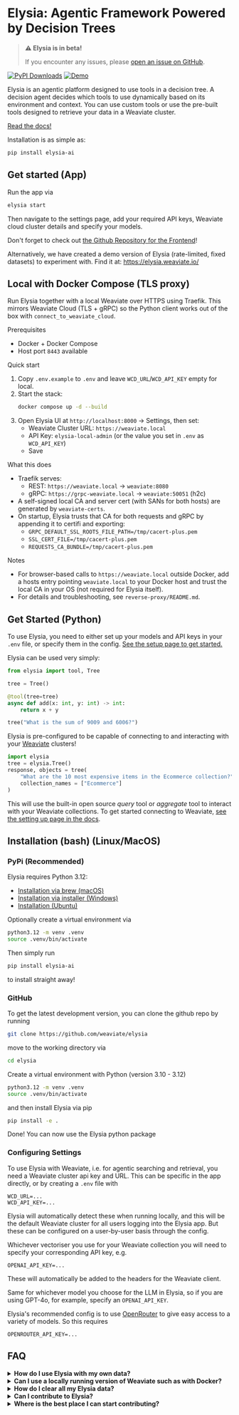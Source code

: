 # Elysia: Agentic Framework Powered by Decision Trees

> **⚠️ Elysia is in beta!**
>
> If you encounter any issues, please [open an issue on GitHub](https://github.com/weaviate/elysia/issues).

[![PyPI Downloads](https://static.pepy.tech/badge/elysia-ai)](https://pepy.tech/projects/elysia-ai) [![Demo](https://img.shields.io/badge/Check%20out%20the%20demo!-yellow?&style=flat-square&logo=react&logoColor=white)](https://elysia.weaviate.io/)

Elysia is an agentic platform designed to use tools in a decision tree. A decision agent decides which tools to use dynamically based on its environment and context. You can use custom tools or use the pre-built tools designed to retrieve your data in a Weaviate cluster.

[Read the docs!](https://weaviate.github.io/elysia/)

Installation is as simple as:
```bash
pip install elysia-ai
```

## Get started (App)

Run the app via

```bash
elysia start
```
Then navigate to the settings page, add your required API keys, Weaviate cloud cluster details and specify your models.

Don't forget to check out [the Github Repository for the Frontend](https://github.com/weaviate/elysia-frontend)!

Alternatively, we have created a demo version of Elysia (rate-limited, fixed datasets) to experiment with. Find it at: https://elysia.weaviate.io/

## Local with Docker Compose (TLS proxy)

Run Elysia together with a local Weaviate over HTTPS using Traefik. This mirrors Weaviate Cloud (TLS + gRPC) so the Python client works out of the box with `connect_to_weaviate_cloud`.

Prerequisites
- Docker + Docker Compose
- Host port `8443` available

Quick start
1) Copy `.env.example` to `.env` and leave `WCD_URL`/`WCD_API_KEY` empty for local.
2) Start the stack:
   ```bash
   docker compose up -d --build
   ```
3) Open Elysia UI at `http://localhost:8000` → Settings, then set:
   - Weaviate Cluster URL: `https://weaviate.local`
   - API Key: `elysia-local-admin` (or the value you set in `.env` as `WCD_API_KEY`)
   - Save

What this does
- Traefik serves:
  - REST: `https://weaviate.local` → `weaviate:8080`
  - gRPC: `https://grpc-weaviate.local` → `weaviate:50051` (h2c)
- A self-signed local CA and server cert (with SANs for both hosts) are generated by `weaviate-certs`.
- On startup, Elysia trusts that CA for both requests and gRPC by appending it to certifi and exporting:
  - `GRPC_DEFAULT_SSL_ROOTS_FILE_PATH=/tmp/cacert-plus.pem`
  - `SSL_CERT_FILE=/tmp/cacert-plus.pem`
  - `REQUESTS_CA_BUNDLE=/tmp/cacert-plus.pem`

Notes
- For browser-based calls to `https://weaviate.local` outside Docker, add a hosts entry pointing `weaviate.local` to your Docker host and trust the local CA in your OS (not required for Elysia itself).
- For details and troubleshooting, see `reverse-proxy/README.md`.

## Get Started (Python)

To use Elysia, you need to either set up your models and API keys in your `.env` file, or specify them in the config. [See the setup page to get started.](https://weaviate.github.io/elysia/setting_up/)

Elysia can be used very simply:
```python
from elysia import tool, Tree

tree = Tree()

@tool(tree=tree)
async def add(x: int, y: int) -> int:
    return x + y

tree("What is the sum of 9009 and 6006?")
```

Elysia is pre-configured to be capable of connecting to and interacting with your [Weaviate](https://weaviate.io/deployment/serverless) clusters!
```python
import elysia
tree = elysia.Tree()
response, objects = tree(
    "What are the 10 most expensive items in the Ecommerce collection?",
    collection_names = ["Ecommerce"]
)
```
This will use the built-in open source _query_ tool or _aggregate_ tool to interact with your Weaviate collections. To get started connecting to Weaviate, [see the setting up page in the docs](https://weaviate.github.io/elysia/setting_up/).

## Installation (bash) (Linux/MacOS)

### PyPi (Recommended)

Elysia requires Python 3.12:
- [Installation via brew (macOS)](https://formulae.brew.sh/formula/python@3.12)
- [Installation via installer (Windows)](https://www.python.org/downloads/release/python-3120/)
- [Installation (Ubuntu)](https://ubuntuhandbook.org/index.php/2023/05/install-python-3-12-ubuntu/)

Optionally create a virtual environment via
```bash
python3.12 -m venv .venv
source .venv/bin/activate
```

Then simply run 
```bash
pip install elysia-ai
```
to install straight away!

### GitHub

To get the latest development version, you can clone the github repo by running
```bash
git clone https://github.com/weaviate/elysia
```
move to the working directory via
```bash
cd elysia
```
Create a virtual environment with Python (version 3.10 - 3.12)
```bash
python3.12 -m venv .venv
source .venv/bin/activate
```
and then install Elysia via pip
```bash
pip install -e .
```
Done! You can now use the Elysia python package


### Configuring Settings

To use Elysia with Weaviate, i.e. for agentic searching and retrieval, you need a Weaviate cluster api key and URL. This can be specific in the app directly, or by creating a `.env` file with
```
WCD_URL=...
WCD_API_KEY=...
```
Elysia will automatically detect these when running locally, and this will be the default Weaviate cluster for all users logging into the Elysia app. But these can be configured on a user-by-user basis through the config.

Whichever vectoriser you use for your Weaviate collection you will need to specify your corresponding API key, e.g.
```
OPENAI_API_KEY=...
```
These will automatically be added to the headers for the Weaviate client.

Same for whichever model you choose for the LLM in Elysia, so if you are using GPT-4o, for example, specify an `OPENAI_API_KEY`.

Elysia's recommended config is to use [OpenRouter](https://openrouter.ai/) to give easy access to a variety of models. So this requires
```
OPENROUTER_API_KEY=...
```

## FAQ

<details>
<summary><b>How do I use Elysia with my own data?</b></summary>

You can connect to your own Weaviate cloud cluster, which will automatically identify any collections that exist in the cluster.

Collections require being _preprocessed_ for Elysia. In the app, you just click the 'analyze' button in the Data tab. In Python you can do:

```python
from elysia.preprocessing.collection import preprocess

preprocess(collection_names=["YourCollectionName"])
```

</details>

<details>
<summary><b>Can I use a locally running version of Weaviate such as with Docker?</b></summary>
Yes. Use the provided Docker Compose which exposes Weaviate behind Traefik at `https://weaviate.local` and `https://grpc-weaviate.local`. Start with:
```bash
docker compose up -d --build
```
Then in the Elysia UI → Settings set the Weaviate URL to `https://weaviate.local` and an API key matching the compose configuration (default `elysia-local-admin`).
</details>


<details>
<summary><b>How do I clear all my Elysia data?</b></summary>

Everything Elysia doesn't store locally will be a collection in your Weaviate cluster. You can delete any collections that start with `ELYSIA_` to reset all your Elysia data.

For example, in Python:
```python
from elysia.util.client import ClientManager()
with ClientManager().connect_to_client() as client:
    for collection_name in client.collections.list_all():
        if collection_name.startswith("ELYSIA_"):
            client.collections.delete(collection_name)
```
</details>


<details>

<summary><b>Can I contribute to Elysia?</b></summary>

Elysia is **fully open source**, so yes of course you can! Clone and create a new branch of Elysia via
```bash
git clone https://github.com/weaviate/elysia
git checkout -b <branch_name>
```
Make your changes, push them to your branch, go to GitHub and submit a pull request.

</details>


<details>
<summary><b>Where is the best place I can start contributing?</b></summary>

There are no 'huge' new features we are planning for Elysia (for the moment). You could start with creating a new tool, or multiple new tools to create a custom workflow for something specific. Look for pain points you experience from your user journey and find what exactly is causing these. Then try to fix them or create an alternative way of doing things!

</details>
